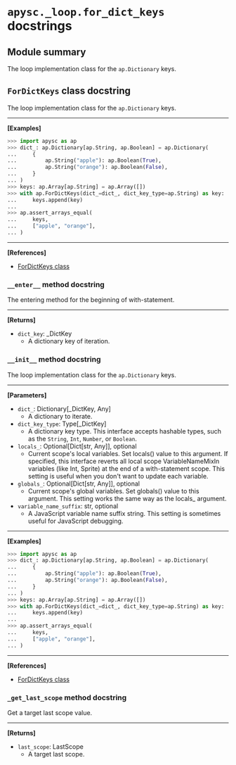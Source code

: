 # `apysc._loop.for_dict_keys` docstrings

## Module summary

The loop implementation class for the `ap.Dictionary` keys.

## `ForDictKeys` class docstring

The loop implementation class for the `ap.Dictionary` keys.<hr>

**[Examples]**

```py
>>> import apysc as ap
>>> dict_: ap.Dictionary[ap.String, ap.Boolean] = ap.Dictionary(
...     {
...         ap.String("apple"): ap.Boolean(True),
...         ap.String("orange"): ap.Boolean(False),
...     }
... )
>>> keys: ap.Array[ap.String] = ap.Array([])
>>> with ap.ForDictKeys(dict_=dict_, dict_key_type=ap.String) as key:
...     keys.append(key)
...
>>> ap.assert_arrays_equal(
...     keys,
...     ["apple", "orange"],
... )
```

<hr>

**[References]**

- [ForDictKeys class](https://simon-ritchie.github.io/apysc/en/for_dict_keys.html)

### `__enter__` method docstring

The entering method for the beginning of with-statement.<hr>

**[Returns]**

- `dict_key`: _DictKey
  - A dictionary key of iteration.

### `__init__` method docstring

The loop implementation class for the `ap.Dictionary` keys.<hr>

**[Parameters]**

- `dict_`: Dictionary[_DictKey, Any]
  - A dictionary to iterate.
- `dict_key_type`: Type[_DictKey]
  - A dictionary key type. This interface accepts hashable types, such as the `String`, `Int`, `Number`, or `Boolean`.
- `locals_`: Optional[Dict[str, Any]], optional
  - Current scope's local variables. Set locals() value to this argument. If specified, this interface reverts all local scope VariableNameMixIn variables (like Int, Sprite) at the end of a with-statement scope. This setting is useful when you don't want to update each variable.
- `globals_`: Optional[Dict[str, Any]], optional
  - Current scope's global variables. Set globals() value to this argument. This setting works the same way as the locals_ argument.
- `variable_name_suffix`: str, optional
  - A JavaScript variable name suffix string. This setting is sometimes useful for JavaScript debugging.

<hr>

**[Examples]**

```py
>>> import apysc as ap
>>> dict_: ap.Dictionary[ap.String, ap.Boolean] = ap.Dictionary(
...     {
...         ap.String("apple"): ap.Boolean(True),
...         ap.String("orange"): ap.Boolean(False),
...     }
... )
>>> keys: ap.Array[ap.String] = ap.Array([])
>>> with ap.ForDictKeys(dict_=dict_, dict_key_type=ap.String) as key:
...     keys.append(key)
...
>>> ap.assert_arrays_equal(
...     keys,
...     ["apple", "orange"],
... )
```

<hr>

**[References]**

- [ForDictKeys class](https://simon-ritchie.github.io/apysc/en/for_dict_keys.html)

### `_get_last_scope` method docstring

Get a target last scope value.<hr>

**[Returns]**

- `last_scope`: LastScope
  - A target last scope.